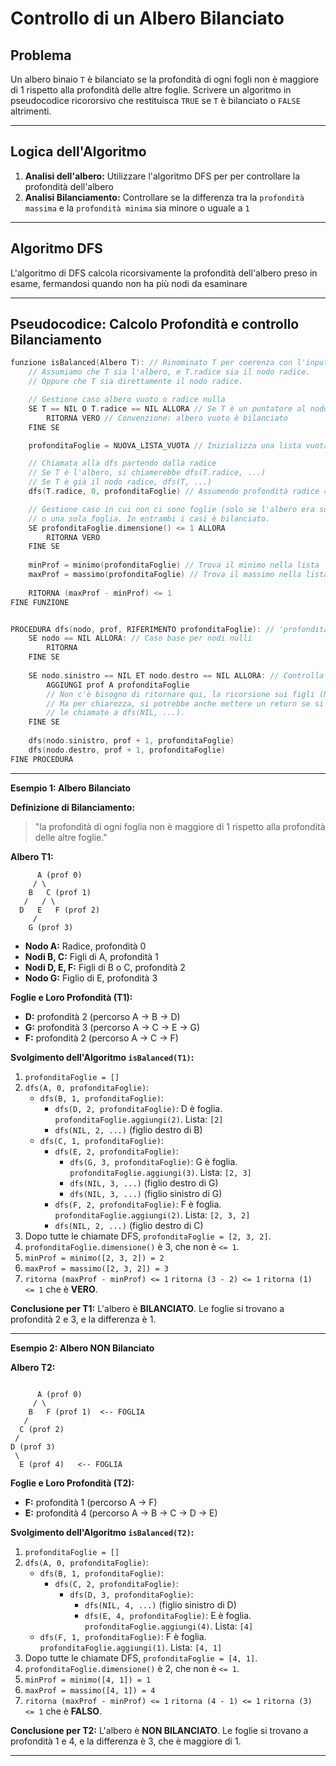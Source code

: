 # Controllo di un Albero Bilanciato

## Problema
Un albero binaio `T` è bilanciato se la profondità di ogni fogli non è maggiore di 1 rispetto alla profondità delle altre foglie. Scrivere un algoritmo in pseudocodice ricororsivo che restituisca `TRUE` se `T` è bilanciato o `FALSE` altrimenti.

---

## Logica dell'Algoritmo

1.  **Analisi dell'albero:** Utilizzare l'algoritmo DFS per per controllare la profondità dell'albero
2.  **Analisi Bilanciamento:** Controllare se la differenza tra la `profondità massima` e la `profondità minima` sia minore o uguale a `1`

---

## Algoritmo DFS
L'algoritmo di DFS calcola ricorsivamente la profondità dell'albero preso in esame, fermandosi quando non ha più nodi da esaminare

---

## Pseudocodice: Calcolo Profondità e controllo Bilanciamento

```c
funzione isBalanced(Albero T): // Rinominato T per coerenza con l'input
    // Assumiamo che T sia l'albero, e T.radice sia il nodo radice.
    // Oppure che T sia direttamente il nodo radice.

    // Gestione caso albero vuoto o radice nulla
    SE T == NIL O T.radice == NIL ALLORA // Se T è un puntatore al nodo radice o l'albero ha una radice nulla
        RITORNA VERO // Convenzione: albero vuoto è bilanciato
    FINE SE

    profonditaFoglie = NUOVA_LISTA_VUOTA // Inizializza una lista vuota

    // Chiamata alla dfs partendo dalla radice
    // Se T è l'albero, si chiamerebbe dfs(T.radice, ...)
    // Se T è già il nodo radice, dfs(T, ...)
    dfs(T.radice, 0, profonditaFoglie) // Assumendo profondità radice = 0

    // Gestione caso in cui non ci sono foglie (solo se l'albero era solo la radice)
    // o una sola foglia. In entrambi i casi è bilanciato.
    SE profonditaFoglie.dimensione() <= 1 ALLORA
        RITORNA VERO
    FINE SE
    
    minProf = minimo(profonditaFoglie) // Trova il minimo nella lista
    maxProf = massimo(profonditaFoglie) // Trova il massimo nella lista
    
    RITORNA (maxProf - minProf) <= 1
FINE FUNZIONE


PROCEDURA dfs(nodo, prof, RIFERIMENTO profonditaFoglie): // 'profonditaFoglie' passata per riferimento
    SE nodo == NIL ALLORA: // Caso base per nodi nulli
        RITORNA
    FINE SE
    
    SE nodo.sinistro == NIL ET nodo.destro == NIL ALLORA: // Controlla se è una foglia
        AGGIUNGI prof A profonditaFoglie
        // Non c'è bisogno di ritornare qui, la ricorsione sui figli (NIL) terminerà subito.
        // Ma per chiarezza, si potrebbe anche mettere un return se si vuole evitare
        // le chiamate a dfs(NIL, ...).
    FINE SE
    
    dfs(nodo.sinistro, prof + 1, profonditaFoglie)
    dfs(nodo.destro, prof + 1, profonditaFoglie)
FINE PROCEDURA
```
---

**Esempio 1: Albero Bilanciato**

**Definizione di Bilanciamento:** 
> "la profondità di ogni foglia non è maggiore di 1 rispetto alla profondità delle altre foglie."

**Albero T1:**

```
      A (prof 0)
     / \
    B   C (prof 1)
   /   / \
  D   E   F (prof 2)
     /
    G (prof 3)
```

*   **Nodo A:** Radice, profondità 0
*   **Nodi B, C:** Figli di A, profondità 1
*   **Nodi D, E, F:** Figli di B o C, profondità 2
*   **Nodo G:** Figlio di E, profondità 3

**Foglie e Loro Profondità (T1):**
*   **D:** profondità 2 (percorso A -> B -> D)
*   **G:** profondità 3 (percorso A -> C -> E -> G)
*   **F:** profondità 2 (percorso A -> C -> F)

**Svolgimento dell'Algoritmo `isBalanced(T1)`:**

1.  `profonditaFoglie = []`
2.  `dfs(A, 0, profonditaFoglie)`:
    *   `dfs(B, 1, profonditaFoglie)`:
        *   `dfs(D, 2, profonditaFoglie)`: D è foglia. `profonditaFoglie.aggiungi(2)`. Lista: `[2]`
        *   `dfs(NIL, 2, ...)` (figlio destro di B)
    *   `dfs(C, 1, profonditaFoglie)`:
        *   `dfs(E, 2, profonditaFoglie)`:
            *   `dfs(G, 3, profonditaFoglie)`: G è foglia. `profonditaFoglie.aggiungi(3)`. Lista: `[2, 3]`
            *   `dfs(NIL, 3, ...)` (figlio destro di G)
            *   `dfs(NIL, 3, ...)` (figlio sinistro di G)
        *   `dfs(F, 2, profonditaFoglie)`: F è foglia. `profonditaFoglie.aggiungi(2)`. Lista: `[2, 3, 2]`
        *   `dfs(NIL, 2, ...)` (figlio destro di C)
3.  Dopo tutte le chiamate DFS, `profonditaFoglie = [2, 3, 2]`.
4.  `profonditaFoglie.dimensione()` è 3, che non è `<= 1`.
5.  `minProf = minimo([2, 3, 2]) = 2`
6.  `maxProf = massimo([2, 3, 2]) = 3`
7.  `ritorna (maxProf - minProf) <= 1`
    `ritorna (3 - 2) <= 1`
    `ritorna (1) <= 1` che è **VERO**.

**Conclusione per T1:** L'albero è **BILANCIATO**. Le foglie si trovano a profondità 2 e 3, e la differenza è 1.

---

**Esempio 2: Albero NON Bilanciato**

**Albero T2:**

```

      A (prof 0)
     / \
    B   F (prof 1)  <-- FOGLIA
   /
  C (prof 2)
 /
D (prof 3)
 \
  E (prof 4)   <-- FOGLIA
```

**Foglie e Loro Profondità (T2):**
*   **F:** profondità 1 (percorso A -> F)
*   **E:** profondità 4 (percorso A -> B -> C -> D -> E)

**Svolgimento dell'Algoritmo `isBalanced(T2)`:**

1.  `profonditaFoglie = []`
2.  `dfs(A, 0, profonditaFoglie)`:
    *   `dfs(B, 1, profonditaFoglie)`:
        *   `dfs(C, 2, profonditaFoglie)`:
            *   `dfs(D, 3, profonditaFoglie)`:
                *   `dfs(NIL, 4, ...)` (figlio sinistro di D)
                *   `dfs(E, 4, profonditaFoglie)`: E è foglia. `profonditaFoglie.aggiungi(4)`. Lista: `[4]`
    *   `dfs(F, 1, profonditaFoglie)`: F è foglia. `profonditaFoglie.aggiungi(1)`. Lista: `[4, 1]`
3.  Dopo tutte le chiamate DFS, `profonditaFoglie = [4, 1]`.
4.  `profonditaFoglie.dimensione()` è 2, che non è `<= 1`.
5.  `minProf = minimo([4, 1]) = 1`
6.  `maxProf = massimo([4, 1]) = 4`
7.  `ritorna (maxProf - minProf) <= 1`
    `ritorna (4 - 1) <= 1`
    `ritorna (3) <= 1` che è **FALSO**.

**Conclusione per T2:** L'albero è **NON BILANCIATO**. Le foglie si trovano a profondità 1 e 4, e la differenza è 3, che è maggiore di 1.

---
